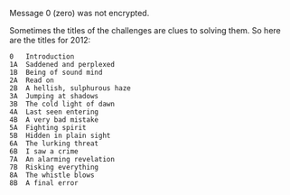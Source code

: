 Message 0 (zero) was not encrypted.

Sometimes the titles of the challenges are clues to solving them.
So here are the titles for 2012:

    0   Introduction
    1A  Saddened and perplexed
    1B  Being of sound mind
    2A  Read on
    2B  A hellish, sulphurous haze
    3A  Jumping at shadows
    3B  The cold light of dawn
    4A  Last seen entering
    4B  A very bad mistake
    5A  Fighting spirit
    5B  Hidden in plain sight
    6A  The lurking threat
    6B  I saw a crime
    7A  An alarming revelation
    7B  Risking everything
    8A  The whistle blows
    8B  A final error
    
